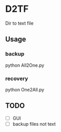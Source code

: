 # D2TF
Dir to text file 

## Usage
### backup
python All2One.py
### recovery
python One2All.py

## TODO

- [ ] GUI  
- [ ] backup files not text
